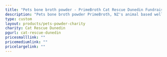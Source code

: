```yaml
---
title: "Pets bone broth powder - PrimeBroth Cat Rescue Dunedin Fundraiser"
description: "Pets bone broth powder PrimeBroth, NZ's animal based wellness drink for pets"
type: custom
layout: products/pets-powder-charity
charity: Cat Rescue Dunedin
pgurl: cat-rescue-dunedin
pricesmalllink: ""
pricemediumlink: ""
pricelargelink: ""
---
```

